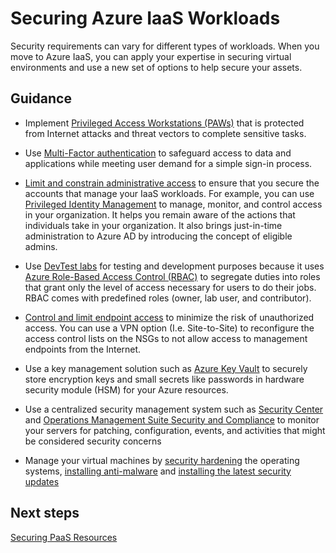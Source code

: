 # Securing Azure IaaS Workloads

Security requirements can vary for different types of workloads.  When you move to Azure IaaS, you can apply your expertise in securing virtual environments and use a new set of options to help secure your assets. 


## Guidance 
- Implement [Privileged Access Workstations (PAWs)](https://docs.microsoft.com/en-us/windows-server/identity/securing-privileged-access/privileged-access-workstations) that is protected from Internet attacks and threat vectors to complete sensitive tasks.  

- Use [Multi-Factor authentication](https://docs.microsoft.com/en-us/azure/active-directory/authentication/multi-factor-authentication) to safeguard access to data and applications while meeting user demand for a simple sign-in process.  
- [Limit and constrain administrative access](https://docs.microsoft.com/en-us/azure/security/azure-security-iaas#limit-and-constrain-administrative-access) to ensure that you secure the accounts that manage your IaaS workloads. For example, you can use [Privileged Identity Management](https://docs.microsoft.com/en-us/azure/active-directory/active-directory-privileged-identity-management-configure) to manage, monitor, and control access in your organization. It helps you remain aware of the actions that individuals take in your organization. It also brings just-in-time administration to Azure AD by introducing the concept of eligible admins.  
- Use [DevTest labs](https://docs.microsoft.com/en-us/azure/devtest-lab/devtest-lab-overview) for testing and development purposes because it uses [Azure Role-Based Access Control (RBAC)](https://docs.microsoft.com/en-us/azure/role-based-access-control/overview) to segregate duties into roles that grant only the level of access necessary for users to do their jobs. RBAC comes with predefined roles (owner, lab user, and contributor).  
- [Control and limit endpoint access](https://docs.microsoft.com/en-us/azure/security/azure-security-iaas#control-and-limit-endpoint-access) to minimize the risk of unauthorized access. You can use a VPN option (I.e. Site-to-Site) to reconfigure the access control lists on the NSGs to not allow access to management endpoints from the Internet. 
- Use a key management solution such as [Azure Key Vault](https://docs.microsoft.com/en-us/azure/key-vault/key-vault-whatis) to securely store encryption keys and small secrets like passwords in hardware security module (HSM) for your Azure resources. 
- Use a centralized security management system such as [Security Center](https://azure.microsoft.com/services/security-center/) and [Operations Management Suite Security and Compliance](https://azure.microsoft.com/services/security-center/) to monitor your servers for patching, configuration, events, and activities that might be considered security concerns 
- Manage your virtual machines by [security hardening](https://docs.microsoft.com/en-us/azure/security/azure-security-iaas#harden-systems) the operating systems, [installing anti-malware](https://docs.microsoft.com/en-us/azure/security/azure-security-antimalware) and [installing the latest security updates](https://docs.microsoft.com/en-us/azure/security/azure-security-iaas#install-the-latest-security-updates) 



## Next steps 
[Securing PaaS Resources](https://github.com/nmcgregor/Azure-Security/blob/master/3.2%20Securing-PaaS-Resources.md)
